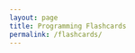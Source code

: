 ```yaml
---
layout: page
title: Programming Flashcards
permalink: /flashcards/
---
```


<html>
<script src="https://apps.elfsight.com/p/platform.js" defer></script>
<div class="elfsight-app-86b81278-9087-4117-b9c0-976940e57108"></div>
</html>